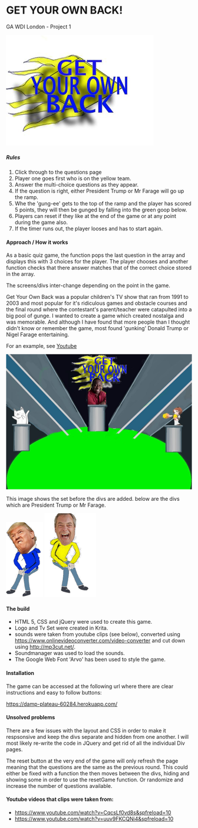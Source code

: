 # GET YOUR OWN BACK!

GA WDI London - Project 1

![](css/images/finalLogo.jpeg)

##### Rules

1. Click through to the questions page
2. Player one goes first who is on the yellow team.
3. Answer the multi-choice questions as they appear.
4. If the question is right, either President Trump or Mr Farage will go up the ramp.
5. Whe the 'gung-ee' gets to the top of the ramp and the player has scored 5 points, they will then be gunged by falling into the green goop below.
6. Players can reset if they like at the end of the game or at any point during the game also.
7. If the timer runs out, the player looses and has to start again.

#### Approach / How it works

As a basic quiz game, the function pops the last question in the array and displays this with 3 choices for the player.  The player chooses and another function checks that there answer matches that of the correct choice stored in the array.

The screens/divs inter-change depending on the point in the game.

Get Your Own Back was a popular children's TV show that ran from 1991 to 2003 and most popular for it's ridiculous games and obstacle courses and the final round where the contestant's parent/teacher were catapulted into a big pool of gunge.  I wanted to create a game which created nostalga and was memorable.  And although I have found that more people than I thought didn't know or remember the game, most found 'gunking' Donald Trump or Nigel Farage entertaining.

For an example, see [Youtube](https://www.youtube.com/watch?v=CqcsLf0vd8s&spfreload=10)

![](css/images/tvSet4.jpeg)

This image shows the set before the divs are added.  below are the divs which are President Trump or Mr Farage.


<img src="css/images/trumpsitting3.png" width="100">
<img src="css/images/farageSitting2.png" width="140">

#### The build

* HTML 5, CSS and jQuery were used to create this game.
* Logo and Tv Set were created in Krita.
* sounds were taken from youtube clips (see below), converted using https://www.onlinevideoconverter.com/video-converter and cut down using http://mp3cut.net/.
* Soundmanager was used to load the sounds.
* The Google Web Font 'Arvo' has been used to style the game.

#### Installation

The game can be accessed at the following url where there are clear instructions and easy to follow buttons:

https://damp-plateau-60284.herokuapp.com/


#### Unsolved problems

There are a few issues with the layout and CSS in order to make it respsonsive and keep the divs separate and hidden from one another.  I will most likely re-write the code in JQuery and get rid of all the individual Div pages.

The reset button at the very end of the game will only refresh the page meaning that the questions are the same as the previous round.  This could either be fixed with a function the then moves between the divs, hiding and showing some in order to use the resetGame function.  Or randomize and increase the number of questions available.

#### Youtube videos that clips were taken from:

* https://www.youtube.com/watch?v=CqcsLf0vd8s&spfreload=10
* https://www.youtube.com/watch?v=uuv9FKCQNi4&spfreload=10
